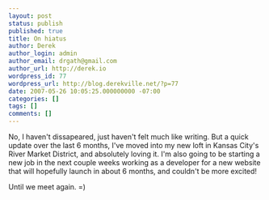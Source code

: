 ```yaml
---
layout: post
status: publish
published: true
title: On hiatus
author: Derek
author_login: admin
author_email: drgath@gmail.com
author_url: http://derek.io
wordpress_id: 77
wordpress_url: http://blog.derekville.net/?p=77
date: 2007-05-26 10:05:25.000000000 -07:00
categories: []
tags: []
comments: []
---
```

No, I haven't dissapeared, just haven't felt much like writing.  But a quick update over the last 6 months, I've moved into my new loft in Kansas City's River Market District, and absolutely loving it.  I'm also going to be starting a new job in the next couple weeks working as a developer for a new website that will hopefully launch in about 6 months, and couldn't be more excited!

Until we meet again. =)

